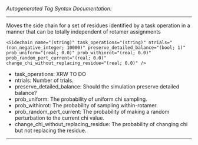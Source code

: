 _Autogenerated Tag Syntax Documentation:_

---
Moves the side chain for a set of residues identified by a task operation in a manner that can be totally independent of rotamer assignments

```
<Sidechain name="(string)" task_operations="(string)" ntrials="(non_negative_integer; 10000)" preserve_detailed_balance="(bool; 1)" prob_uniform="(real; 0.0)" prob_withinrot="(real; 0.0)" prob_random_pert_current="(real; 0.0)" change_chi_without_replacing_residue="(real; 0.0)" />
```

-   task_operations: XRW TO DO
-   ntrials: Number of trials.
-   preserve_detailed_balance: Should the simulation preserve detailed balance?
-   prob_uniform: The probability of uniform chi sampling.
-   prob_withinrot: The probability of sampling within-rotamer.
-   prob_random_pert_current: The probability of making a random perturbation to the current chi value.
-   change_chi_without_replacing_residue: The probability of changing chi but not replacing the residue.

---
